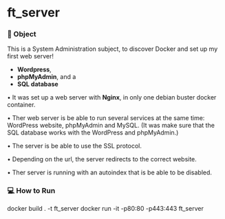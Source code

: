 # ft_server

### 🎯 Object

This is a System Administration subject, to discover Docker and set up my first web server!

* **Wordpress**, 
* **phpMyAdmin**, and a 
* **SQL database**

• It was set up a web server with **Nginx**, in only one debian buster docker container. 

• Ther web server is be able to run several services at the same time: WordPress website, phpMyAdmin and MySQL. (It was make sure that the SQL database works with the WordPress and phpMyAdmin.)

• The server is be able to use the SSL protocol.

• Depending on the url, the server redirects to the correct website.

• Ther server is running with an autoindex that is be able to be disabled.

### 💻 How to Run

docker build . -t ft_server
docker run -it -p80:80 -p443:443 ft_server

